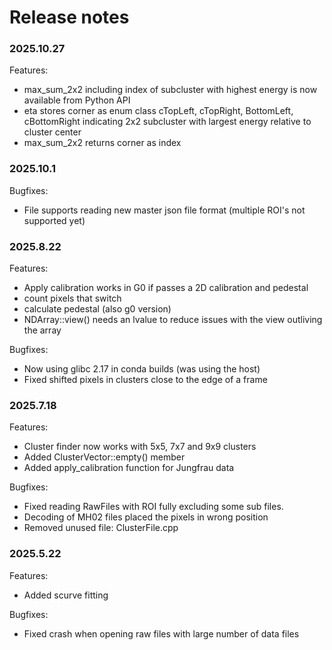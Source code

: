 # Release notes

### 2025.10.27

Features: 

- max_sum_2x2 including index of subcluster with highest energy is now available from Python API 
- eta stores corner as enum class cTopLeft, cTopRight, BottomLeft, cBottomRight indicating 2x2 subcluster with largest energy relative to cluster center 
- max_sum_2x2 returns corner as index

### 2025.10.1

Bugfixes: 

- File supports reading new master json file format (multiple ROI's not supported yet)

### 2025.8.22

Features:

- Apply calibration works in G0 if passes a 2D calibration and pedestal
- count pixels that switch
- calculate pedestal (also g0 version)
- NDArray::view() needs an lvalue to reduce issues with the view outliving the array


Bugfixes:

- Now using glibc 2.17 in conda builds (was using the host)
- Fixed shifted pixels in clusters close to the edge of a frame

### 2025.7.18

Features:

- Cluster finder now works with 5x5, 7x7 and 9x9 clusters
- Added ClusterVector::empty() member
- Added apply_calibration function for Jungfrau data

Bugfixes:
- Fixed reading RawFiles with ROI fully excluding some sub files. 
- Decoding of MH02 files placed the pixels in wrong position
- Removed unused file: ClusterFile.cpp 


### 2025.5.22

Features:

- Added scurve fitting

Bugfixes:

- Fixed crash when opening raw files with large number of data files








